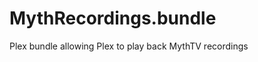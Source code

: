 MythRecordings.bundle
=====================

Plex bundle allowing Plex to play back MythTV recordings
